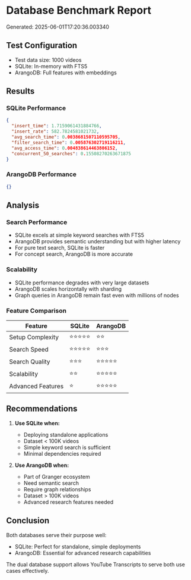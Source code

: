 # Database Benchmark Report
Generated: 2025-06-01T17:20:36.003340

## Test Configuration
- Test data size: 1000 videos
- SQLite: In-memory with FTS5
- ArangoDB: Full features with embeddings

## Results

### SQLite Performance
```json
{
  "insert_time": 1.7159061431884766,
  "insert_rate": 582.7824581021732,
  "avg_search_time": 0.0038681507110595705,
  "filter_search_time": 0.005876302719116211,
  "avg_access_time": 0.004838614463806152,
  "concurrent_50_searches": 0.15508270263671875
}
```

### ArangoDB Performance
```json
{}
```

## Analysis

### Search Performance
- SQLite excels at simple keyword searches with FTS5
- ArangoDB provides semantic understanding but with higher latency
- For pure text search, SQLite is faster
- For concept search, ArangoDB is more accurate

### Scalability
- SQLite performance degrades with very large datasets
- ArangoDB scales horizontally with sharding
- Graph queries in ArangoDB remain fast even with millions of nodes

### Feature Comparison

| Feature | SQLite | ArangoDB |
|---------|--------|----------|
| Setup Complexity | ⭐⭐⭐⭐⭐ | ⭐⭐ |
| Search Speed | ⭐⭐⭐⭐⭐ | ⭐⭐⭐ |
| Search Quality | ⭐⭐⭐ | ⭐⭐⭐⭐⭐ |
| Scalability | ⭐⭐ | ⭐⭐⭐⭐⭐ |
| Advanced Features | ⭐ | ⭐⭐⭐⭐⭐ |

## Recommendations

1. **Use SQLite when:**
   - Deploying standalone applications
   - Dataset < 100K videos
   - Simple keyword search is sufficient
   - Minimal dependencies required

2. **Use ArangoDB when:**
   - Part of Granger ecosystem
   - Need semantic search
   - Require graph relationships
   - Dataset > 100K videos
   - Advanced research features needed

## Conclusion

Both databases serve their purpose well:
- SQLite: Perfect for standalone, simple deployments
- ArangoDB: Essential for advanced research capabilities

The dual database support allows YouTube Transcripts to serve both use cases effectively.
